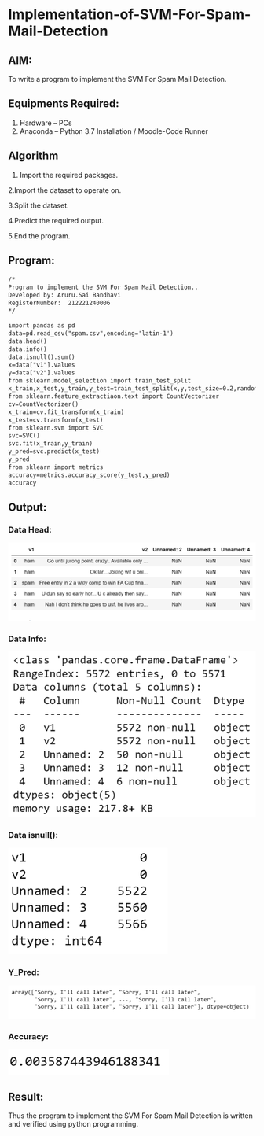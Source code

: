# Implementation-of-SVM-For-Spam-Mail-Detection

## AIM:
To write a program to implement the SVM For Spam Mail Detection.

## Equipments Required:
1. Hardware – PCs
2. Anaconda – Python 3.7 Installation / Moodle-Code Runner

## Algorithm
1. Import the required packages.

2.Import the dataset to operate on.

3.Split the dataset.

4.Predict the required output.

5.End the program.
## Program:
```
/*
Program to implement the SVM For Spam Mail Detection..
Developed by: Aruru.Sai Bandhavi
RegisterNumber:  212221240006
*/
```
```
import pandas as pd
data=pd.read_csv("spam.csv",encoding='latin-1')
data.head()
data.info()
data.isnull().sum()
x=data["v1"].values
y=data["v2"].values
from sklearn.model_selection import train_test_split
x_train,x_test,y_train,y_test=train_test_split(x,y,test_size=0.2,random_state=0)
from sklearn.feature_extractiaon.text import CountVectorizer
cv=CountVectorizer()
x_train=cv.fit_transform(x_train)
x_test=cv.transform(x_test)
from sklearn.svm import SVC
svc=SVC()
svc.fit(x_train,y_train)
y_pred=svc.predict(x_test)
y_pred
from sklearn import metrics
accuracy=metrics.accuracy_score(y_test,y_pred)
accuracy
```
## Output:
### Data Head:
![output](https://github.com/Saibandhavi75/Implementation-of-SVM-For-Spam-Mail-Detection/blob/main/91.png?raw=true)

### Data Info:
![output](https://github.com/Saibandhavi75/Implementation-of-SVM-For-Spam-Mail-Detection/blob/main/92.png?raw=true)

### Data isnull():
![output](https://github.com/Saibandhavi75/Implementation-of-SVM-For-Spam-Mail-Detection/blob/main/93.png?raw=true)

### Y_Pred:
![output](https://github.com/Saibandhavi75/Implementation-of-SVM-For-Spam-Mail-Detection/blob/main/94.png?raw=true)

### Accuracy:
![output](https://github.com/Saibandhavi75/Implementation-of-SVM-For-Spam-Mail-Detection/blob/main/95.png?raw=true)
## Result:
Thus the program to implement the SVM For Spam Mail Detection is written and verified using python programming.
